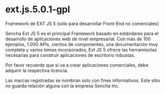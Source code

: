 # ext.js.5.0.1-gpl
Framework de EXT JS 5 (sólo para desarrollar Front-End no comerciales)

Sencha Ext JS 5 es el principal Framework basado en estándares para el desarrollo de aplicaciones web de nivel empresarial. 
Con más de 100 ejemplos, 1.000 APIs, cientos de componentes, una documentación muy completa y varios temas incorporados, 
Ext JS 5 ofrece las herramientas necesarias para construir aplicaciones de escritorio robustas.

Por favor recuerde que si va a crear aplicaciones comerciales, debe adquirir la respectiva licencia.

Las marcas registradas se nombran solo con fines informativos. Este sitio no guarda relación alguna con la empresa Sencha Inc.

